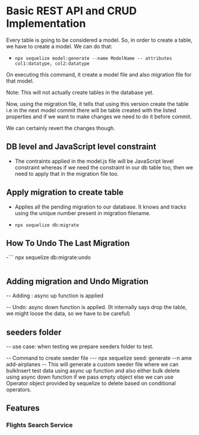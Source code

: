 # Basic REST API and CRUD Implementation

Every table is going to be considered a model. So, in order to create a table, we have to create a model. We can do that:

- ```
  npx sequelize model:generate --name ModelName -- attributes col1:datatype, col2:datatype
  ```

On executing this command, it create a model file and also migration file for that model.

Note: This will not actually create tables in the database yet.

Now, using the migration file, it tells that using this version create the table i.e in the next model commit there will be table created with the listed properties and if we want to make changes we need to do it before commit.

We can certainly revert the changes though.

## DB level and JavaScript level constraint

- The contraints applied in the model.js file will be JavaScript level constraint whereas if we need the constraint in our db table too, then we need to apply that in the migration file too.

## Apply migration to create table

- Applies all the pending migration to our database. It knows and tracks using the unique number present in migration filename.

- ```
  npx sequelize db:migrate
  ```

## How To Undo The Last Migration

-```
npx sequelize db:migrate:undo

```

```

## Adding migration and Undo Migration

-- Adding : async up function is applied

-- Undo: async down function is applied. (It internally says drop the table, we might loose the data, so we have to be careful)

## seeders folder

-- use case: when testing we prepare seeders folder to test.

-- Command to create seeder file
--- npx sequelize seed: generate --n
ame add-airplanes
-- This will generate a custom seeder file where we can bulkInsert test data using async up function and also either bulk delete using async down function if we pass empty object else we can use Operator object provided by sequelize to delete based on conditional operators.

## Features

### Flights Search Service
